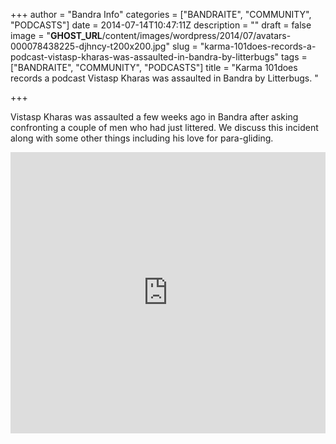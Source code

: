 +++
author = "Bandra Info"
categories = ["BANDRAITE", "COMMUNITY", "PODCASTS"]
date = 2014-07-14T10:47:11Z
description = ""
draft = false
image = "__GHOST_URL__/content/images/wordpress/2014/07/avatars-000078438225-djhncy-t200x200.jpg"
slug = "karma-101does-records-a-podcast-vistasp-kharas-was-assaulted-in-bandra-by-litterbugs"
tags = ["BANDRAITE", "COMMUNITY", "PODCASTS"]
title = "Karma 101does records a podcast Vistasp Kharas was assaulted in Bandra by Litterbugs. "

+++


<p>Vistasp Kharas was assaulted a few weeks ago in Bandra after asking confronting a couple of men who had just littered. We discuss this incident along with some other things including his love for para-gliding.</p>
<p><iframe width="100%" height="450" scrolling="no" frameborder="no" src="https://w.soundcloud.com/player/?url=httpss%3A%2F%2Fapi.soundcloud.com%2Ftracks%2F158615772&auto_play=false&hide_related=false&visual=true&show_comments=true&color=false&show_user=true&show_reposts=false"></iframe></p>
<p>&nbsp;</p>



